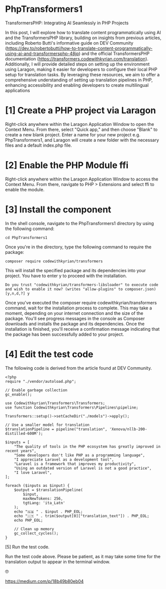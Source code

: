 # PhpTransformers1
TransformersPHP: Integrating AI Seamlessly in PHP Projects

In this post, I will explore how to translate content programmatically using AI and the TransformersPHP library, building on insights from previous articles, including Roberto Butti's informative guide on DEV Community (https://dev.to/robertobutti/how-to-translate-content-programmatically-using-ai-and-transformersphp-48jp) and the official TransformersPHP documentation (https://transformers.codewithkyrian.com/translation). Additionally, I will provide detailed steps on setting up the environment using Laragon, making it easier for developers to configure their local PHP setup for translation tasks. By leveraging these resources, we aim to offer a comprehensive understanding of setting up translation pipelines in PHP, enhancing accessibility and enabling developers to create multilingual applications

# [1] Create a PHP project via Laragon

Right-click anywhere within the Laragon Application Window to open the Context Menu. From there, select "Quick app," and then choose "Blank" to create a new blank project.
Enter a name for your new project e.g. PhpTransformers1, and Laragon will create a new folder with the necessary files and a default index.php file.

# [2] Enable the PHP Module ffi

Right-click anywhere within the Laragon Application Window to access the Context Menu. From there, navigate to PHP > Extensions and select ffi to enable the module.

# [3] Install the component

In the shell console, navigate to the PhpTransformers1 directory by using the following command:
```
cd PhpTransformers1
```
Once you're in the directory, type the following command to require the package:
```
composer require codewithkyrian/transformers
```
This will install the specified package and its dependencies into your project.
You have to enter y to proceed with the installation.
```
Do you trust "codewithkyrian/transformers-libsloader" to execute code and wish to enable it now? (writes "allow-plugins" to composer.json) [y,n,d,?] y
```
Once you've executed the composer require codewithkyrian/transformers command, wait for the installation process to complete. This may take a moment, depending on your internet connection and the size of the package. You'll see progress messages in the console as Composer downloads and installs the package and its dependencies. Once the installation is finished, you'll receive a confirmation message indicating that the package has been successfully added to your project.

# [4] Edit the test code

The following code is derived from the article found at DEV Community.
```
<?php
require "./vendor/autoload.php";

// Enable garbage collection
gc_enable();

use Codewithkyrian\Transformers\Transformers;
use function Codewithkyrian\Transformers\Pipelines\pipeline;

Transformers::setup()->setCacheDir("./models")->apply();

// Use a smaller model for translation
$translationPipeline = pipeline("translation", 'Xenova/nllb-200-distilled-600M');

$inputs = [
    "The quality of tools in the PHP ecosystem has greatly improved in recent years",
    "Some developers don't like PHP as a programming language",
    "I appreciate Laravel as a development tool",
    "Laravel is a framework that improves my productivity",
    "Using an outdated version of Laravel is not a good practice",
    "I love Laravel",
];

foreach ($inputs as $input) {
    $output = $translationPipeline(
        $input,
        maxNewTokens: 256,
        tgtLang: 'ita_Latn'
    );
    echo "🇬🇧 " . $input . PHP_EOL;
    echo "🇮🇹 " . trim($output[0]["translation_text"]) . PHP_EOL;
    echo PHP_EOL;

    // Clean up memory
    gc_collect_cycles();
}
```

[5] Run the test code.

Run the test code above. Please be patient, as it may take some time for the translation output to appear in the terminal window.

🤓

https://medium.com/p/18b49b80eb04


